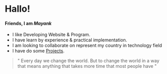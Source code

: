 # Hallo! 

#### Friends, I am _Mayank_

- I like Developing Website & Program.
- I have learn by experience & practical implementation.
- I am looking to collaborate on represent my country in technology field
- I have do some [Projects]( https://mastermayank.w3spaces.com ).

> " Every day we change the world. But to change the world in a way that means anything that takes more time that most people have "

```
```
